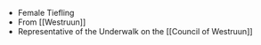 - Female Tiefling
- From [[Westruun]]
- Representative of the Underwalk on the [[Council of Westruun]]